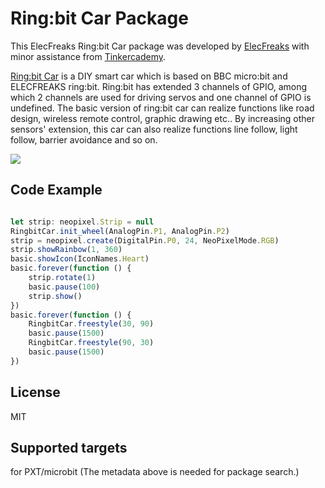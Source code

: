 
# Ring:bit Car Package
This ElecFreaks Ring:bit Car package was developed by [ElecFreaks](https://www.elecfreaks.com/) with minor assistance from [Tinkercademy](https://tinkercademy.com/).

[Ring:bit Car](http://www.elecfreaks.com/estore/ring-bit-car-mirco-bit-educational-smart-robot-kit-for-kids.html) is a DIY smart car which is based on BBC micro:bit and ELECFREAKS ring:bit. Ring:bit has extended 3 channels of GPIO, among which 2 channels are used for driving servos and one channel of GPIO is undefined. The basic version of ring:bit car can realize functions like road design, wireless remote control, graphic drawing etc.. By increasing other sensors' extension, this car can also realize functions line follow, light follow, barrier avoidance and so on.

![](https://i.imgur.com/TiLb9mB.png)



## Code Example
```JavaScript

let strip: neopixel.Strip = null
RingbitCar.init_wheel(AnalogPin.P1, AnalogPin.P2)
strip = neopixel.create(DigitalPin.P0, 24, NeoPixelMode.RGB)
strip.showRainbow(1, 360)
basic.showIcon(IconNames.Heart)
basic.forever(function () {
    strip.rotate(1)
    basic.pause(100)
    strip.show()
})
basic.forever(function () {
    RingbitCar.freestyle(30, 90)
    basic.pause(1500)
    RingbitCar.freestyle(90, 30)
    basic.pause(1500)
})


```

## License
MIT

## Supported targets
for PXT/microbit (The metadata above is needed for package search.)

